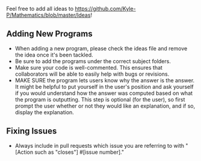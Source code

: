 Feel free to add all ideas to https://github.com/Kyle-P/Mathematics/blob/master/Ideas!

## Adding New Programs
 - When adding a new program, please check the ideas file and remove the idea once it's been tackled.
 - Be sure to add the programs under the correct subject folders.
 - Make sure your code is well-commented. This ensures that collaborators will be able to easily help with bugs or revisions.
 - MAKE SURE the program lets users know why the answer is the answer. It might be helpful to put yourself in the user's position and ask yourself if you would understand how the answer was computed based on what the program is outputting. This step is optional (for the user), so first prompt the user whether or not they would like an explanation, and if so, display the explanation.
 
## Fixing Issues
- Always include in pull requests which issue you are referring to with "[Action such as "closes"] #[issue number]."

